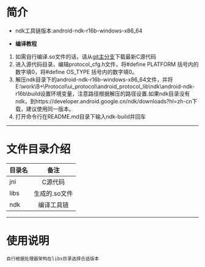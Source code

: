 
# 简介
* ndk工具链版本:android-ndk-r16b-windows-x86_64 
  
* **编译教程**
1. 如需自行编译.so文件的话，请从<a href="https://gitlab.sihoodev.com/mcu/bplus/protocol/ui_protocol/protocol" target="_blank">git主分支</a>下载最新C源代码
2. 进入源代码目录，编辑protocol_cfg.h文件，将#define PLATFORM  括号内的数字填0，将#define OS_TYPE  括号内的数字填0。
3. 解压ndk目录下的android-ndk-r16b-windows-x86_64文件，并将E:\work\B+\Protocol\ui_protocol\android_protocol_lib\ndk\android-ndk-r16b\build设置环境变量，注意路径根据解压的路径设置.如果ndk目录没有ndk，到https://developer.android.google.cn/ndk/downloads?hl=zh-cn下载，建议使用同一版本。
4. 打开命令行在README.md目录下输入ndk-build并回车
***   
# 文件目录介绍

|目录名|备注|
|:---|:---:|
|jni|C源代码|
|libs|生成的.so文件|
|ndk|编译工具链|
***
# 使用说明
    自行根据处理器架构在libs目录选择合适版本
   

